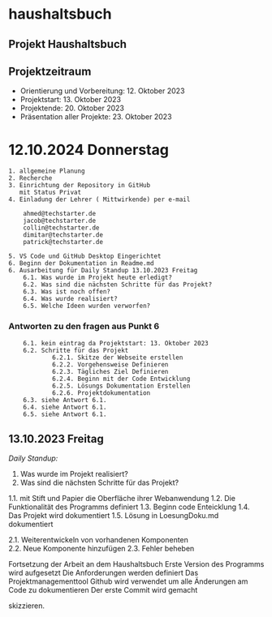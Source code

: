 # haushaltsbuch

**Projekt Haushaltsbuch**
---
## Projektzeitraum
   *  Orientierung und Vorbereitung: 12. Oktober 2023
   *  Projektstart: 13. Oktober 2023
   *  Projektende: 20. Oktober 2023
   *  Präsentation aller Projekte: 23. Oktober 2023

# 12.10.2024 Donnerstag
    1. allgemeine Planung
    2. Recherche
    3. Einrichtung der Repository in GitHub
       mit Status Privat
    4. Einladung der Lehrer ( Mittwirkende) per e-mail

        ahmed@techstarter.de
        jacob@techstarter.de
        collin@techstarter.de
        dimitar@techstarter.de
        patrick@techstarter.de

    5. VS Code und GitHub Desktop Eingerichtet
    6. Beginn der Dokumentation in Readme.md
    6. Ausarbeitung für Daily Standup 13.10.2023 Freitag
        6.1. Was wurde im Projekt heute erledigt?
        6.2. Was sind die nächsten Schritte für das Projekt?
        6.3. Was ist noch offen?
        6.4. Was wurde realisiert?
        6.5. Welche Ideen wurden verworfen?

### Antworten zu den fragen aus Punkt 6
        6.1. kein eintrag da Projektstart: 13. Oktober 2023
        6.2. Schritte für das Projekt
                6.2.1. Skitze der Webseite erstellen
                6.2.2. Vorgehensweise Definieren
                6.2.3. Tägliches Ziel Definieren 	
                6.2.4. Beginn mit der Code Entwicklung
                6.2.5. Lösungs Dokumentation Erstellen
                6.2.6. Projektdokumentation
        6.3. siehe Antwort 6.1.
        6.4. siehe Antwort 6.1.
        6.5. siehe Antwort 6.1.

  
  ## 13.10.2023 Freitag
  *Daily Standup:*
 1. Was wurde im Projekt realisiert?
 2. Was sind die nächsten Schritte für das Projekt?

  1.1. mit Stift und Papier die Oberfläche ihrer Webanwendung
  1.2. Die Funktionalität des Programms definiert
   1.3. Beginn code Enteicklung
   1.4. Das Projekt wird dokumentiert
  1.5. Lösung in LoesungDoku.md dokumentiert
   
   2.1. Weiterentwickeln von vorhandenen Komponenten   
   2.2. Neue Komponente hinzufügen
   2.3. Fehler beheben


Fortsetzung der Arbeit an dem Haushaltsbuch
Erste Version des Programms wird aufgesetzt
Die Anforderungen werden definiert
Das Projektmanagementtool Github wird verwendet um alle Änderungen am Code zu dokumentieren
Der erste Commit wird gemacht







skizzieren.




